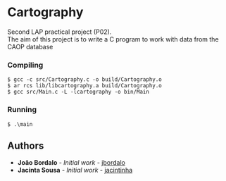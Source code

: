 # Cartography

Second LAP practical project (P02).
<br>The aim of this project is to write a C program to work with data from the CAOP database

### Compiling
```
$ gcc -c src/Cartography.c -o build/Cartography.o
$ ar rcs lib/libcartography.a build/Cartography.o
$ gcc src/Main.c -L -lcartography -o bin/Main
```

### Running

```
$ .\main
```

## Authors

* **João Bordalo** - *Initial work* - [jbordalo](https://github.com/jbordalo)
* **Jacinta Sousa** - *Initial work* - [jacintinha](https://github.com/jacintinha)

